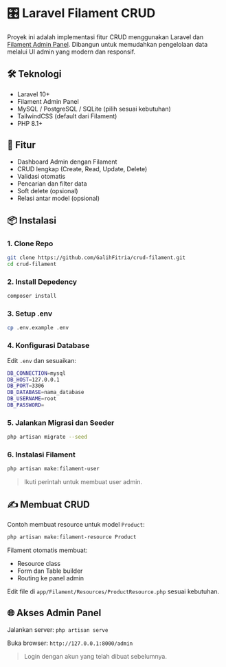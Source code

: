# 🎛️ Laravel Filament CRUD

Proyek ini adalah implementasi fitur CRUD menggunakan Laravel dan [Filament Admin Panel](https://filamentphp.com/). Dibangun untuk memudahkan pengelolaan data melalui UI admin yang modern dan responsif.

## 🛠️ Teknologi

- Laravel 10+
- Filament Admin Panel
- MySQL / PostgreSQL / SQLite (pilih sesuai kebutuhan)
- TailwindCSS (default dari Filament)
- PHP 8.1+

## 🚀 Fitur

- Dashboard Admin dengan Filament
- CRUD lengkap (Create, Read, Update, Delete)
- Validasi otomatis
- Pencarian dan filter data
- Soft delete (opsional)
- Relasi antar model (opsional)

## 📦 Instalasi

### 1. Clone Repo

```bash
git clone https://github.com/GalihFitria/crud-filament.git
cd crud-filament
```
### 2. Install Depedency

```bash
composer install
```
### 3. Setup .env

```bash
cp .env.example .env
```
### 4. Konfigurasi Database
Edit `.env` dan sesuaikan:

```bash
DB_CONNECTION=mysql
DB_HOST=127.0.0.1
DB_PORT=3306
DB_DATABASE=nama_database
DB_USERNAME=root
DB_PASSWORD=
```
### 5. Jalankan Migrasi dan Seeder

```bash
php artisan migrate --seed
```
### 6. Instalasi Filament
```bash
php artisan make:filament-user
```
> Ikuti perintah untuk membuat user admin.

## ✍️ Membuat CRUD
Contoh membuat resource untuk model `Product`:
```bash
php artisan make:filament-resource Product
```
Filament otomatis membuat:
- Resource class
- Form dan Table builder
- Routing ke panel admin

Edit file di `app/Filament/Resources/ProductResource.php` sesuai kebutuhan.

## 🌐 Akses Admin Panel
Jalankan server:
`php artisan serve`

Buka browser: `http://127.0.0.1:8000/admin`

> Login dengan akun yang telah dibuat sebelumnya.
